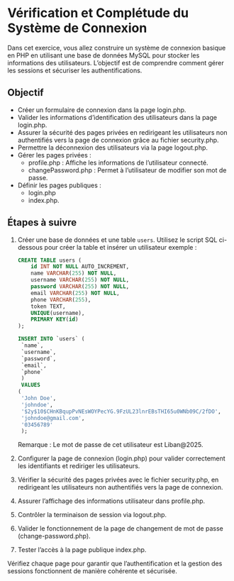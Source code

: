 # Vérification et Complétude du Système de Connexion

Dans cet exercice, vous allez construire un système de connexion basique en PHP en utilisant une base de données MySQL pour stocker les informations des utilisateurs. L’objectif est de comprendre comment gérer les sessions et sécuriser les authentifications.

## Objectif
- Créer un formulaire de connexion dans la page login.php.
- Valider les informations d’identification des utilisateurs dans la page login.php.
- Assurer la sécurité des pages privées en redirigeant les utilisateurs non authentifiés vers la page de connexion grâce au fichier security.php.
- Permettre la déconnexion des utilisateurs via la page logout.php.
- Gérer les pages privées :
    - profile.php : Affiche les informations de l’utilisateur connecté.
    - changePassword.php : Permet à l’utilisateur de modifier son mot de passe.
- Définir les pages publiques :
    - login.php
    - index.php.

## Étapes à suivre

1. Créer une base de données et une table `users`.
   Utilisez le script SQL ci-dessous pour créer la table et insérer un utilisateur exemple :
   ```sql
   CREATE TABLE users (
       id INT NOT NULL AUTO_INCREMENT,
       name VARCHAR(255) NOT NULL,
       username VARCHAR(255) NOT NULL,
       password VARCHAR(255) NOT NULL,
       email VARCHAR(255) NOT NULL,
       phone VARCHAR(255),
       token TEXT,
       UNIQUE(username),
       PRIMARY KEY(id)
   );

   INSERT INTO `users` (
    `name`, 
    `username`, 
    `password`, 
    `email`, 
    `phone`
    )
    VALUES 
   (
    'John Doe', 
    'johndoe',
    '$2y$10$CHnKBqupPvNEsWOYPecYG.9FzUL23lnrEBsTHI65u0WNb09C/2fDO',
    'johndoe@gmail.com', 
    '03456789'
    );
   ```
    Remarque : Le mot de passe de cet utilisateur est Liban@2025.

2.	Configurer la page de connexion (login.php) pour valider correctement les identifiants et rediriger les utilisateurs.
3.	Vérifier la sécurité des pages privées avec le fichier security.php, en redirigeant les utilisateurs non authentifiés vers la page de connexion.
4.	Assurer l’affichage des informations utilisateur dans profile.php.
5.	Contrôler la terminaison de session via logout.php.
6.	Valider le fonctionnement de la page de changement de mot de passe (change-password.php).
7.	Tester l’accès à la page publique index.php.

Vérifiez chaque page pour garantir que l’authentification et la gestion des sessions fonctionnent de manière cohérente et sécurisée.